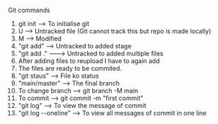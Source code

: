 Git commands <br>
1. git init --> To initialise git
2. U --> Untracked file (Git cannot track this but repo is made locally)
3. M --> Modified
4. "git add" --> Untracked to added stage
5. "git add ." ---> Untracked to added multiple files
6. After adding files to reupload I have to again add
7. The files are ready to be commited.
8. "git staus" --> File ko status 
9. "main/master" --> The final branch 
10. To change branch --> git branch -M main
11. To commit --> git commit -m "first commit"
12. "git log" --> To view the message of commit
13. "git log --oneline" --> To view all messages of commit in one line